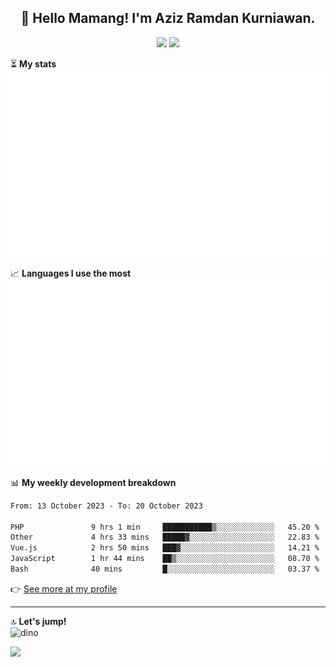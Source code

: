 <h2 align="center">👋 Hello Mamang! I'm Aziz Ramdan Kurniawan.</h2>  
<p align="center">
  <img src="https://komarev.com/ghpvc/?username=azizramdan">
  <img src="https://wakatime.com/badge/user/90056fa0-4c31-4eca-954e-2a3ac05896f9.svg">
</p>
    
⏳ **My stats**  
![](https://raw.githubusercontent.com/azizramdan/github-stats/master/generated/overview.svg#gh-dark-mode-only)

📈 **Languages I use the most**  
![](https://raw.githubusercontent.com/azizramdan/github-stats/master/generated/languages.svg#gh-dark-mode-only)

📊 **My weekly development breakdown**
<!--START_SECTION:waka-->

```txt
From: 13 October 2023 - To: 20 October 2023

PHP               9 hrs 1 min     ███████████▒░░░░░░░░░░░░░   45.20 %
Other             4 hrs 33 mins   █████▓░░░░░░░░░░░░░░░░░░░   22.83 %
Vue.js            2 hrs 50 mins   ███▓░░░░░░░░░░░░░░░░░░░░░   14.21 %
JavaScript        1 hr 44 mins    ██▒░░░░░░░░░░░░░░░░░░░░░░   08.70 %
Bash              40 mins         █░░░░░░░░░░░░░░░░░░░░░░░░   03.37 %
```

<!--END_SECTION:waka-->
👉 [See more at my profile](https://wakatime.com/@azizramdan)
***
🔝 **Let's jump!**  
![dino](https://raw.githubusercontent.com/azizramdan/azizramdan/master/dino.gif)  

![](https://hit.yhype.me/github/profile?user_id=27954794)
